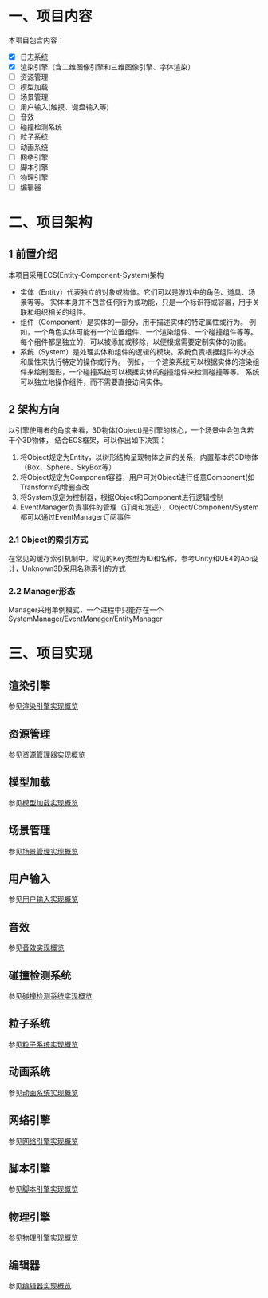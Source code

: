 # 一、项目内容
本项目包含内容：
-[x] 日志系统
-[x] 渲染引擎（含二维图像引擎和三维图像引擎、字体渲染） 
-[ ] 资源管理
-[ ] 模型加载
-[ ] 场景管理
-[ ] 用户输入(触摸、键盘输入等)
-[ ] 音效
-[ ] 碰撞检测系统
-[ ] 粒子系统
-[ ] 动画系统
-[ ] 网络引擎
-[ ] 脚本引擎
-[ ] 物理引擎
-[ ] 编辑器

# 二、项目架构
## 1 前置介绍
本项目采用ECS(Entity-Component-System)架构
- 实体（Entity）代表独立的对象或物体。它们可以是游戏中的角色、道具、场景等等。
实体本身并不包含任何行为或功能，只是一个标识符或容器，用于关联和组织相关的组件。
- 组件（Component）是实体的一部分，用于描述实体的特定属性或行为。
例如，一个角色实体可能有一个位置组件、一个渲染组件、一个碰撞组件等等。
每个组件都是独立的，可以被添加或移除，以便根据需要定制实体的功能。
- 系统（System）是处理实体和组件的逻辑的模块。系统负责根据组件的状态和属性来执行特定的操作或行为。
例如，一个渲染系统可以根据实体的渲染组件来绘制图形，一个碰撞系统可以根据实体的碰撞组件来检测碰撞等等。
系统可以独立地操作组件，而不需要直接访问实体。
## 2 架构方向
以引擎使用者的角度来看，3D物体(Object)是引擎的核心，一个场景中会包含若干个3D物体，
结合ECS框架，可以作出如下决策：
1. 将Object规定为Entity，以树形结构呈现物体之间的关系，内置基本的3D物体（Box、Sphere、SkyBox等）
2. 将Object规定为Component容器，用户可对Object进行任意Component(如Transform的增删查改
3. 将System规定为控制器，根据Object和Component进行逻辑控制
4. EventManager负责事件的管理（订阅和发送），Object/Component/System都可以通过EventManager订阅事件
### 2.1 Object的索引方式
在常见的缓存索引机制中，常见的Key类型为ID和名称，参考Unity和UE4的Api设计，Unknown3D采用名称索引的方式
### 2.2 Manager形态
Manager采用单例模式，一个进程中只能存在一个SystemManager/EventManager/EntityManager

# 三、项目实现
## 渲染引擎
参见[渲染引擎实现概览](../2-Render/index.md)
## 资源管理
参见[资源管理器实现概览](../3-ResourceManager/index.md)
## 模型加载
参见[模型加载实现概览](../4-Model/index.md)
## 场景管理
参见[场景管理实现概览](../5-SceneManager/index.md)
## 用户输入
参见[用户输入实现概览](../6-Input/index.md)
## 音效
参见[音效实现概览](../7-Sound/index.md)
## 碰撞检测系统
参见[碰撞检测系统实现概览](../8-Collision/index.md)
## 粒子系统
参见[粒子系统实现概览](../9-Particle/index.md)
## 动画系统
参见[动画系统实现概览](../10-Animation/index.md)
## 网络引擎
参见[网络引擎实现概览](../11-Net/index.md)
## 脚本引擎
参见[脚本引擎实现概览](../12-Script/index.md)
## 物理引擎
参见[物理引擎实现概览](../13-PBR/index.md)
## 编辑器
参见[编辑器实现概览](../final-Editor/index.md)